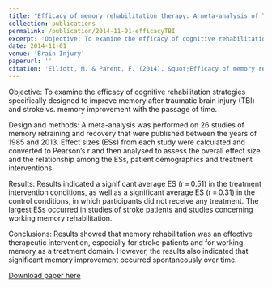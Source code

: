 ```yaml
---
title: "Efficacy of memory rehabilitation therapy: A meta-analysis of TBI and stroke cognitive rehabilitation literature"
collection: publications
permalink: /publication/2014-11-01-efficacyTBI
excerpt: 'Objective: To examine the efficacy of cognitive rehabilitation strategies specifically designed to improve memory after traumatic brain injury (TBI) and stroke vs. memory improvement with the passage of time.'
date: 2014-11-01
venue: 'Brain Injury'
paperurl: ''
citation: 'Elliott, M. & Parent, F. (2014). &quot;Efficacy of memory rehabilitation therapy: A meta-analysis of TBI and stroke cognitive rehabilitation literature.&quot; <i>Brain Injury</i>. 28(12) 1610-1616.'
---
```

Objective: To examine the efficacy of cognitive rehabilitation strategies specifically designed to improve memory after traumatic brain injury (TBI) and stroke vs. memory improvement with the passage of time.

Design and methods: A meta-analysis was performed on 26 studies of memory retraining and recovery that were published between the years of 1985 and 2013. Effect sizes (ESs) from each study were calculated and converted to Pearson’s r and then analysed to assess the overall effect size and the relationship among the ESs, patient demographics and treatment interventions.

Results: Results indicated a significant average ES (r = 0.51) in the treatment intervention conditions, as well as a significant average ES (r = 0.31) in the control conditions, in which participants did not receive any treatment. The largest ESs occurred in studies of stroke patients and studies concerning working memory rehabilitation.

Conclusions: Results showed that memory rehabilitation was an effective therapeutic intervention, especially for stroke patients and for working memory as a treatment domain. However, the results also indicated that significant memory improvement occurred spontaneously over time.

[Download paper here](https://www.tandfonline.com/doi/full/10.3109/02699052.2014.934921?scroll=top&needAccess=true)
